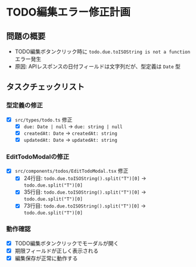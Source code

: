 # TODO編集エラー修正計画

## 問題の概要

- TODO編集ボタンクリック時に `todo.due.toISOString is not a function` エラー発生
- 原因: APIレスポンスの日付フィールドは文字列だが、型定義は `Date` 型

## タスクチェックリスト

### 型定義の修正

- [x] `src/types/todo.ts` 修正
  - [x] `due: Date | null` → `due: string | null`
  - [x] `createdAt: Date` → `createdAt: string`
  - [x] `updatedAt: Date` → `updatedAt: string`

### EditTodoModalの修正

- [x] `src/components/todos/EditTodoModal.tsx` 修正
  - [x] 24行目: `todo.due.toISOString().split("T")[0]` → `todo.due.split("T")[0]`
  - [x] 35行目: `todo.due.toISOString().split("T")[0]` → `todo.due.split("T")[0]`
  - [x] 73行目: `todo.due.toISOString().split("T")[0]` → `todo.due.split("T")[0]`

### 動作確認

- [x] TODO編集ボタンクリックでモーダルが開く
- [x] 期限フィールドが正しく表示される
- [x] 編集保存が正常に動作する
